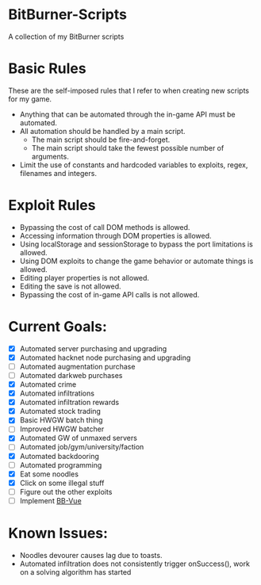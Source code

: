 # BitBurner-Scripts
A collection of my BitBurner scripts

# Basic Rules
These are the self-imposed rules that I refer to when creating new scripts for my game.

* Anything that can be automated through the in-game API must be automated.
* All automation should be handled by a main script.
   * The main script should be fire-and-forget.
   * The main script should take the fewest possible number of arguments.
* Limit the use of constants and hardcoded variables to exploits, regex, filenames and integers.


# Exploit Rules

* Bypassing the cost of call DOM methods is allowed.
* Accessing information through DOM properties is allowed.
* Using localStorage and sessionStorage to bypass the port limitations is allowed.
* Using DOM exploits to change the game behavior or automate things is allowed.
* Editing player properties is not allowed.
* Editing the save is not allowed.
* Bypassing the cost of in-game API calls is not allowed.


# Current Goals:
- [x] Automated server purchasing and upgrading
- [x] Automated hacknet node purchasing and upgrading
- [ ] Automated augmentation purchase
- [ ] Automated darkweb purchases
- [x] Automated crime
- [x] Automated infiltrations
- [x] Automated infiltration rewards
- [x] Automated stock trading
- [x] Basic HWGW batch thing
- [ ] Improved HWGW batcher
- [x] Automated GW of unmaxed servers
- [ ] Automated job/gym/university/faction
- [x] Automated backdooring
- [ ] Automated programming
- [x] Eat some noodles
- [x] Click on some illegal stuff
- [ ] Figure out the other exploits
- [ ] Implement [BB-Vue](https://github.com/smolgumball/bb-vue)

# Known Issues:
- Noodles devourer causes lag due to toasts.
- Automated infiltration does not consistently trigger onSuccess(), work on a solving algorithm has started
